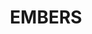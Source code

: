 ---
title: "EMBERS"
description: "EMBERS"
layout: shop
keywords:
  - 美食競賽
  - 台灣美食
  - 美食精選
datePublished: "2025-06-30"
dateModified: "2025-07-02"
city: "台北市"
district: "大安區"
address: "台北市大安區仁愛路四段122巷24號"
phone: "0277515598"
geo: "25.03590358301415, 121.5501756808743"
google_map: "https://maps.app.goo.gl/BDrqN9jA3JANWghY6"
footinder: "https://footinder.com.tw/%E5%8F%B0%E5%8C%97%E5%B8%82%E5%A4%A7%E5%AE%89%E5%8D%80/8741/"
official: "https://www.embersdining.com/"
award:
  - name: "500盤"
    year: "2024"
    entries:
      - dishes:
          - "香鍋飯"
          - "ta'nas"
          - "麭薯薯"
          - "SEAESE CAKE"

---